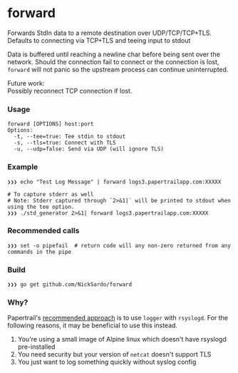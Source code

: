 # forward
Forwards StdIn data to a remote destination over UDP/TCP/TCP+TLS.  
Defaults to connecting via TCP+TLS and teeing input to stdout

Data is buffered until reaching a newline char before being sent over the network.  Should the connection fail to connect or the connection is lost, `forward` will not panic so the upstream process can continue uninterrupted.

Future work:  
Possibly reconnect TCP connection if lost.

### Usage
```shell
forward [OPTIONS] host:port
Options:
  -t, --tee=true: Tee stdin to stdout
  -s, --tls=true: Connect with TLS
  -u, --udp=false: Send via UDP (will ignore TLS)
```

### Example
```shell
❯❯❯ echo "Test Log Message" | forward logs3.papertrailapp.com:XXXXX

# To capture stderr as well
# Note: Stderr captured through `2>&1|` will be printed to stdout when using the tee option.
❯❯❯ ./std_generator 2>&1| forward logs3.papertrailapp.com:XXXXX
```

### Recommended calls
```shell
❯❯❯ set -o pipefail  # return code will any non-zero returned from any commands in the pipe
```

### Build
```shell
❯❯❯ go get github.com/NickSardo/forward
```

### Why?
Papertrail's [recommended approach](https://github.com/papertrail/remote_syslog2/issues/49) is to use `logger` with `rsyslogd`.  For the following reasons, it may be beneficial to use this instead.

1.  You're using a small image of Alpine linux which doesn't have rsyslogd pre-installed
1.  You need security but your version of `netcat` doesn't support TLS
1.  You just want to log something quickly without syslog config
